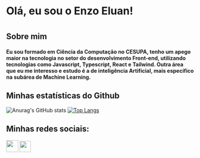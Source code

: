 <h1>Olá, eu sou o Enzo Eluan!<h1> 
 
<h2>Sobre mim</h2>
 
<h4>Eu sou formado em Ciência da Computação no CESUPA, tenho um apego maior na tecnologia no setor do desenvolvimento Front-end, utilizando tecnologias como Javascript, Typescript, React e Tailwind. Outra área que eu me interesso e estudo é a de inteligência Artificial, mais específico na subárea de Machine Learning.</h4>

<h2>Minhas estatísticas do Github</h2>
 
![Anurag's GitHub stats](https://github-readme-stats.vercel.app/api?username=enzoeluan&show_icons=true&theme=radical)
[![Top Langs](https://github-readme-stats.vercel.app/api/top-langs/?username=enzoeluan&theme=radical)](https://github.com/enzoeluan/github-readme-stats)


 
 <div> 
 <h2>Minhas redes sociais:</h2>
  <a href="https://www.instagram.com/enzoeluan/" target="_blank" rel="external"><img src="https://icons.iconarchive.com/icons/designbolts/free-instagram/32/Active-Instagram-4-icon.png" width="32" height="32"></a>
  <a href="https://www.linkedin.com/in/enzo-eluan" target="_blank"><img src="https://icons.iconarchive.com/icons/danleech/simple/128/linkedin-icon.png" width="30" height="30"></a> 


</div>
  
